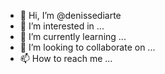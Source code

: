 - 👋 Hi, I’m @denissediarte
- 👀 I’m interested in ...
- 🌱 I’m currently learning ...
- 💞️ I’m looking to collaborate on ...
- 📫 How to reach me ...

<!---
denissediarte/denissediarte is a ✨ special ✨ repository because its `README.md` (this file) appears on your GitHub profile.
You can click the Preview link to take a look at your changes.
--->
